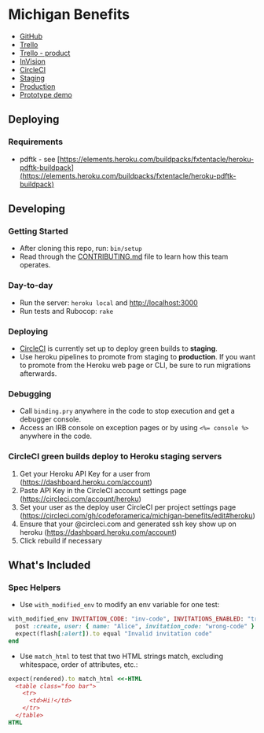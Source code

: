 # Michigan Benefits

* [GitHub](https://github.com/codeforamerica/michigan-benefits)
* [Trello](https://trello.com/b/aBqTrqaJ/the-digital-assister)
* [Trello - product](://trello.com/b/aBqTrqaJ/the-digital-assister)
* [InVision](https://projects.invisionapp.com/d/main#/projects/prototypes/10425326)
* [CircleCI](https://circleci.com/gh/codeforamerica/michigan-benefits)
* [Staging](https://michigan-benefits-staging.herokuapp.com)
* [Production](https://michigan-benefits-production.herokuapp.com)
* [Prototype demo](https://michigan-benefits-prod.herokuapp.com/)

## Deploying

### Requirements

* pdftk - see [https://elements.heroku.com/buildpacks/fxtentacle/heroku-pdftk-buildpack](https://elements.heroku.com/buildpacks/fxtentacle/heroku-pdftk-buildpack)

## Developing

### Getting Started

* After cloning this repo, run: `bin/setup`
* Read through the [CONTRIBUTING.md](CONTRIBUTING.md) file to learn how this
  team operates.

### Day-to-day

* Run the server: `heroku local` and [http://localhost:3000](http://localhost:3000)
* Run tests and Rubocop: `rake`

### Deploying

* [CircleCI](https://circleci.com/gh/codeforamerica/michigan-benefits) is currently set up to
  deploy green builds to **staging**.
* Use heroku pipelines to promote from staging to **production**. If you want to promote
  from the Heroku web page or CLI, be sure to run migrations afterwards.

### Debugging

* Call `binding.pry` anywhere in the code to stop execution and get a debugger console.
* Access an IRB console on exception pages or by using `<%= console %>` anywhere in the code.

### CircleCI green builds deploy to Heroku staging servers

1. Get your Heroku API Key for a user from (https://dashboard.heroku.com/account)
1. Paste API Key in the CircleCI account settings page (https://circleci.com/account/heroku)
1. Set your user as the deploy user CircleCI per project settings page (https://circleci.com/gh/codeforamerica/michigan-benefits/edit#heroku)
1. Ensure that your <github username>@circleci.com and generated ssh key show up on heroku (https://dashboard.heroku.com/account)
1. Click rebuild if necessary

## What's Included

### Spec Helpers

* Use `with_modified_env` to modify an env variable for one test:

```ruby
with_modified_env INVITATION_CODE: "inv-code", INVITATIONS_ENABLED: "true" do
  post :create, user: { name: "Alice", invitation_code: "wrong-code" }
  expect(flash[:alert]).to equal "Invalid invitation code"
end
```

* Use `match_html` to test that two HTML strings match, excluding whitespace, order of attributes, etc.:

```ruby
expect(rendered).to match_html <<-HTML
  <table class="foo bar">
    <tr>
      <td>Hi!</td>
    </tr>
  </table>
HTML
```

